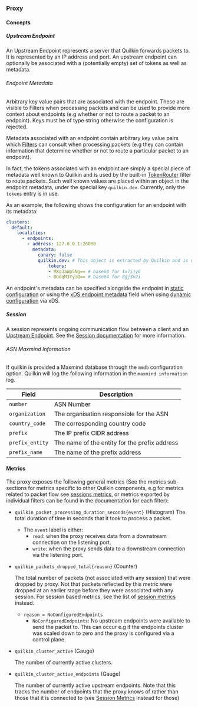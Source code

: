 ### Proxy

#### Concepts

##### Upstream Endpoint

An Upstream Endpoint represents a server that Quilkin forwards packets to.
It is represented by an IP address and port. An upstream endpoint can optionally be associated with a (potentially empty) set of tokens as well as metadata.

###### Endpoint Metadata

Arbitrary key value pairs that are associated with the endpoint.
These are visible to Filters when processing packets and can be used to provide more context about endpoints (e.g whether or not to route a packet to an endpoint).
Keys must be of type string otherwise the configuration is rejected.

Metadata associated with an endpoint contain arbitrary key value pairs which [Filters][filters-doc] can consult when processing packets (e.g they can contain information that determine whether or not to route a particular packet to an endpoint).

In fact, the tokens associated with an endpoint are simply a special piece of metadata well known to Quilkin and is used by the built-in [TokenRouter] filter to route packets.
Such well known values are placed within an object in the endpoint metadata, under the special key `quilkin.dev`. Currently, only the `tokens` entry is in use.

As an example, the following shows the configuration for an endpoint with its metadata:
```yaml
clusters:
  default:
    localities:
      - endpoints:
        - address: 127.0.0.1:26000
          metadata:
            canary: false
            quilkin.dev: # This object is extracted by Quilkin and is usually reserved for built-in features
                tokens:
                - MXg3aWp5Ng== # base64 for 1x7ijy6
                - OGdqM3YyaQ== # base64 for 8gj3v2i
```

An endpoint's metadata can be specified alongside the endpoint in [static configuration][proxy-configuration] or using the [xDS endpoint metadata][xds-endpoint-metadata] field when using [dynamic configuration][dynamic-configuration-doc] via xDS.

##### Session

A session represents ongoing communication flow between a client and an [Upstream Endpoint][endpoint]. See the [Session documentation][sessions-doc] for more information.

###### ASN Maxmind Information
If quilkin is provided a Maxmind database through the `mmdb` configuration
option. Quilkin will log the following information in the `maxmind information`
log.

| Field | Description |
|-------|-------------|
| `number` | ASN Number |
| `organization` | The organisation responsible for the ASN |
| `country_code` | The corresponding country code |
| `prefix` | The IP prefix CIDR address |
| `prefix_entity` | The name of the entity for the prefix address |
| `prefix_name` | The name of the prefix address |

#### Metrics

The proxy exposes the following general metrics (See the metrics sub-sections for metrics specific to other Quilkin components, e.g for metrics related to packet flow see [sessions metrics][session-metrics], or metrics exported by individual filters can be found in the documentation for each filter):

- `quilkin_packet_processing_duration_seconds{event}` (Histogram)
The total duration of time in seconds that it took to process a packet.
  * The `event` label is either:
      * `read`: when the proxy receives data from a downstream connection on the listening port.
      * `write`: when the proxy sends data to a downstream connection via the listening port.

- `quilkin_packets_dropped_total{reason}` (Counter)

  The total number of packets (not associated with any session) that were dropped by proxy.
  Not that packets reflected by this metric were dropped at an earlier stage before they were associated with any session. For session based metrics, see the list of [session metrics][session-metrics] instead.
  * `reason = NoConfiguredEndpoints`
    - `NoConfiguredEndpoints`: No upstream endpoints were available to send the packet to. This can occur e.g if the endpoints cluster was scaled down to zero and the proxy is configured via a control plane.

- `quilkin_cluster_active` (Gauge)

  The number of currently active clusters.

- `quilkin_cluster_active_endpoints` (Gauge)

  The number of currently active upstream endpoints. Note that this tracks the number of endpoints that the proxy knows of rather than those that it is connected to (see [Session Metrics][session-metrics] instead for those)

[sessions-doc]: ./session.md
[session-metrics]: ./session.md#metrics
[filters-doc]: ./filters.md
[endpoint]: #upstream-endpoint
[proxy-configuration]: ./proxy-configuration.md
[xds-endpoint-metadata]: https://www.envoyproxy.io/docs/envoy/latest/api-v3/config/endpoint/v3/endpoint_components.proto#envoy-v3-api-field-config-endpoint-v3-lbendpoint-metadata
[dynamic-configuration-doc]: ./xds.md
[TokenRouter]: ./filters/token_router.md
